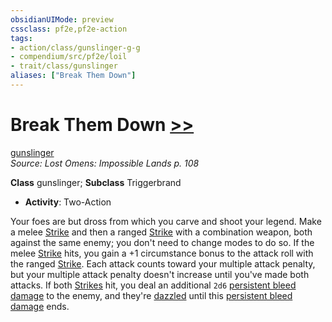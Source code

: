 ```yaml
---
obsidianUIMode: preview
cssclass: pf2e,pf2e-action
tags:
- action/class/gunslinger-g-g
- compendium/src/pf2e/loil
- trait/class/gunslinger
aliases: ["Break Them Down"]
---
```

# Break Them Down [>>](chapter-9-playing-the-game.md#Actions "Two-Action")
[gunslinger](rules/traits/gunslinger-g-g.md)  
*Source: Lost Omens: Impossible Lands p. 108*  

**Class** gunslinger; **Subclass** Triggerbrand
- **Activity**: Two-Action

Your foes are but dross from which you carve and shoot your legend. Make a melee [Strike](strike.md) and then a ranged [Strike](strike.md) with a combination weapon, both against the same enemy; you don't need to change modes to do so. If the melee [Strike](strike.md) hits, you gain a +1 circumstance bonus to the attack roll with the ranged [Strike](strike.md). Each attack counts toward your multiple attack penalty, but your multiple attack penalty doesn't increase until you've made both attacks. If both [Strikes](strike.md) hit, you deal an additional `2d6` [persistent bleed damage](conditions.md#Persistent%20Damage) to the enemy, and they're [dazzled](conditions.md#Dazzled) until this [persistent bleed damage](conditions.md#Persistent%20Damage) ends.